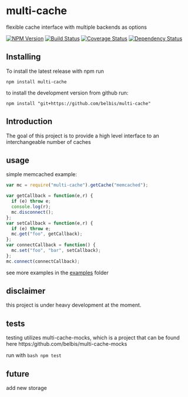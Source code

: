 

# multi-cache 

flexible cache interface with multiple backends as options

[![NPM Version](https://nodei.co/npm/multi-cache.png?downloads=true)](https://npmjs.org/package/multi-cache)
[![Build Status](https://secure.travis-ci.org/belbis/multi-cache.png?branch=master)](http://travis-ci.org/belbis/multi-cache)
[![Coverage Status](https://coveralls.io/repos/belbis/multi-cache/badge.svg)](https://coveralls.io/r/belbis/multi-cache)
[![Dependency Status](https://gemnasium.com/belbis/multi-cache.svg)](https://gemnasium.com/belbis/multi-cache)

## Installing

To install the latest release with npm run

```npm install multi-cache```

to install the development version from github run:

```npm install "git+https://github.com/belbis/multi-cache"```

## Introduction

The goal of this project is to provide a high level interface to an interchangeable number of 
caches

## usage

simple memcached example:

```javascript
var mc = require("multi-cache").getCache("memcached");

var getCallback = function(e,r) {
  if (e) throw e;
  console.log(r);
  mc.disconnect();
};
var setCallback = function(e,r) {
  if (e) throw e;
  mc.get("foo", getCallback);
};
var connectCallback = function() {
  mc.set("foo", "bar", setCallback);
};
mc.connect(connectCallback);
```

see more examples in the [examples](examples/) folder

## disclaimer

this project is under heavy development at the moment.

## tests

testing utilizes multi-cache-mocks, which is a project that can be found here
https:/github.com/belbis/multi-cache-mocks

run with ```bash
npm test```


## future

add new storage
